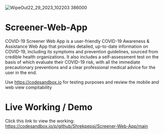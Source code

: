 
![WipeOut22_29_2023_102203 386000](https://github.com/Shrekpepsi/Screener-Web-App/assets/107950320/d95ab824-9b6e-4014-80bf-1acc7dca66c8)



# Screener-Web-App
COVID-19 Screener Web App is a user-friendly COVID-19 Awareness & Assistance Web App that provides detailed, up-to-date information on COVID-19, including its symptoms and prevention guidelines, sourced from credible health organizations. It also includes a self-assessment test on the basis of which evaluate their COVID-19 risk, with all the immediate precautionary preventions and a clear professional medical advice for the user in the end.


Use https://codesandbox.io for testing purposes and review the mobile and web view compitability 

# Live Working / Demo

Click this link to view the working: https://codesandbox.io/p/github/Shrekpepsi/Screener-Web-App/main
